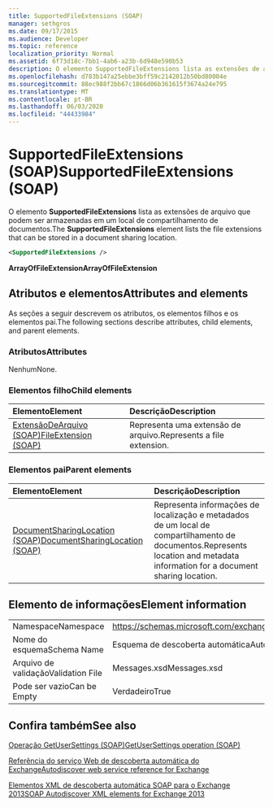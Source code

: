 ```yaml
---
title: SupportedFileExtensions (SOAP)
manager: sethgros
ms.date: 09/17/2015
ms.audience: Developer
ms.topic: reference
localization_priority: Normal
ms.assetid: 6f73d18c-7bb1-4ab6-a23b-6d948e590b53
description: O elemento SupportedFileExtensions lista as extensões de arquivo que podem ser armazenadas em um local de compartilhamento de documentos.
ms.openlocfilehash: d783b147a25ebbe3bff59c2142012b50bd80004e
ms.sourcegitcommit: 88ec988f2bb67c1866d06b361615f3674a24e795
ms.translationtype: MT
ms.contentlocale: pt-BR
ms.lasthandoff: 06/03/2020
ms.locfileid: "44433984"
---
```

# <a name="supportedfileextensions-soap"></a><span data-ttu-id="6a730-103">SupportedFileExtensions (SOAP)</span><span class="sxs-lookup"><span data-stu-id="6a730-103">SupportedFileExtensions (SOAP)</span></span>

<span data-ttu-id="6a730-104">O elemento **SupportedFileExtensions** lista as extensões de arquivo que podem ser armazenadas em um local de compartilhamento de documentos.</span><span class="sxs-lookup"><span data-stu-id="6a730-104">The **SupportedFileExtensions** element lists the file extensions that can be stored in a document sharing location.</span></span> 
  
```XML
<SupportedFileExtensions /> 
```

 <span data-ttu-id="6a730-105">**ArrayOfFileExtension**</span><span class="sxs-lookup"><span data-stu-id="6a730-105">**ArrayOfFileExtension**</span></span>
## <a name="attributes-and-elements"></a><span data-ttu-id="6a730-106">Atributos e elementos</span><span class="sxs-lookup"><span data-stu-id="6a730-106">Attributes and elements</span></span>

<span data-ttu-id="6a730-107">As seções a seguir descrevem os atributos, os elementos filhos e os elementos pai.</span><span class="sxs-lookup"><span data-stu-id="6a730-107">The following sections describe attributes, child elements, and parent elements.</span></span>
  
### <a name="attributes"></a><span data-ttu-id="6a730-108">Atributos</span><span class="sxs-lookup"><span data-stu-id="6a730-108">Attributes</span></span>

<span data-ttu-id="6a730-109">Nenhum</span><span class="sxs-lookup"><span data-stu-id="6a730-109">None.</span></span>
  
### <a name="child-elements"></a><span data-ttu-id="6a730-110">Elementos filho</span><span class="sxs-lookup"><span data-stu-id="6a730-110">Child elements</span></span>

|<span data-ttu-id="6a730-111">**Elemento**</span><span class="sxs-lookup"><span data-stu-id="6a730-111">**Element**</span></span>|<span data-ttu-id="6a730-112">**Descrição**</span><span class="sxs-lookup"><span data-stu-id="6a730-112">**Description**</span></span>|
|:-----|:-----|
|[<span data-ttu-id="6a730-113">ExtensãoDeArquivo (SOAP)</span><span class="sxs-lookup"><span data-stu-id="6a730-113">FileExtension (SOAP)</span></span>](fileextension-soap.md) <br/> |<span data-ttu-id="6a730-114">Representa uma extensão de arquivo.</span><span class="sxs-lookup"><span data-stu-id="6a730-114">Represents a file extension.</span></span>  <br/> |
   
### <a name="parent-elements"></a><span data-ttu-id="6a730-115">Elementos pai</span><span class="sxs-lookup"><span data-stu-id="6a730-115">Parent elements</span></span>

|<span data-ttu-id="6a730-116">**Elemento**</span><span class="sxs-lookup"><span data-stu-id="6a730-116">**Element**</span></span>|<span data-ttu-id="6a730-117">**Descrição**</span><span class="sxs-lookup"><span data-stu-id="6a730-117">**Description**</span></span>|
|:-----|:-----|
|[<span data-ttu-id="6a730-118">DocumentSharingLocation (SOAP)</span><span class="sxs-lookup"><span data-stu-id="6a730-118">DocumentSharingLocation (SOAP)</span></span>](documentsharinglocation-soap.md) <br/> |<span data-ttu-id="6a730-119">Representa informações de localização e metadados de um local de compartilhamento de documentos.</span><span class="sxs-lookup"><span data-stu-id="6a730-119">Represents location and metadata information for a document sharing location.</span></span>  <br/> |
   
## <a name="element-information"></a><span data-ttu-id="6a730-120">Elemento de informações</span><span class="sxs-lookup"><span data-stu-id="6a730-120">Element information</span></span>

|||
|:-----|:-----|
|<span data-ttu-id="6a730-121">Namespace</span><span class="sxs-lookup"><span data-stu-id="6a730-121">Namespace</span></span>  <br/> |https://schemas.microsoft.com/exchange/2010/Autodiscover  <br/> |
|<span data-ttu-id="6a730-122">Nome do esquema</span><span class="sxs-lookup"><span data-stu-id="6a730-122">Schema Name</span></span>  <br/> |<span data-ttu-id="6a730-123">Esquema de descoberta automática</span><span class="sxs-lookup"><span data-stu-id="6a730-123">Autodiscover schema</span></span>  <br/> |
|<span data-ttu-id="6a730-124">Arquivo de validação</span><span class="sxs-lookup"><span data-stu-id="6a730-124">Validation File</span></span>  <br/> |<span data-ttu-id="6a730-125">Messages.xsd</span><span class="sxs-lookup"><span data-stu-id="6a730-125">Messages.xsd</span></span>  <br/> |
|<span data-ttu-id="6a730-126">Pode ser vazio</span><span class="sxs-lookup"><span data-stu-id="6a730-126">Can be Empty</span></span>  <br/> |<span data-ttu-id="6a730-127">Verdadeiro</span><span class="sxs-lookup"><span data-stu-id="6a730-127">True</span></span>  <br/> |
   
## <a name="see-also"></a><span data-ttu-id="6a730-128">Confira também</span><span class="sxs-lookup"><span data-stu-id="6a730-128">See also</span></span>



[<span data-ttu-id="6a730-129">Operação GetUserSettings (SOAP)</span><span class="sxs-lookup"><span data-stu-id="6a730-129">GetUserSettings operation (SOAP)</span></span>](getusersettings-operation-soap.md)


[<span data-ttu-id="6a730-130">Referência do serviço Web de descoberta automática do Exchange</span><span class="sxs-lookup"><span data-stu-id="6a730-130">Autodiscover web service reference for Exchange</span></span>](autodiscover-web-service-reference-for-exchange.md)
  
[<span data-ttu-id="6a730-131">Elementos XML de descoberta automática SOAP para o Exchange 2013</span><span class="sxs-lookup"><span data-stu-id="6a730-131">SOAP Autodiscover XML elements for Exchange 2013</span></span>](soap-autodiscover-xml-elements-for-exchange-2013.md)


